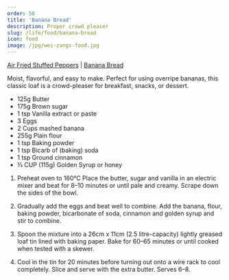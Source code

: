 ```yaml
---
order: 50
title: 'Banana Bread'
description: Proper crowd pleaser
slug: /life/food/banana-bread
icon: food
image: /jpg/wei-zangs-food.jpg
---
```


[Air Fried Stuffed Peppers](/life/food/air-fried-peppers) | [Banana Bread](/life/food/banana-bread)

Moist, flavorful, and easy to make. Perfect for using overripe bananas, this classic loaf is a crowd-pleaser for breakfast, snacks, or dessert.

- 125g Butter
- 175g Brown sugar
- 1 tsp Vanilla extract or paste
- 3 Eggs
- 2 Cups mashed banana
- 255g Plain flour
- 1 tsp Baking powder
- 1 tsp Bicarb of (baking) soda
- 1 tsp Ground cinnamon
- ⅓ CUP (115g) Golden Syrup or honey

1. Preheat oven to 160°C
   Place the butter, sugar and vanilla in an electric mixer and
   beat for 8–10 minutes or until pale and creamy.
   Scrape down the sides of the bowl.

2. Gradually add the eggs and beat well to combine.
   Add the banana, flour, baking powder, bicarbonate of soda,
   cinnamon and golden syrup and stir to combine.

3. Spoon the mixture into a 26cm x 11cm (2.5 litre-capacity)
   lightly greased loaf tin lined with baking paper.
   Bake for 60–65 minutes or until cooked when tested with a skewer.

4. Cool in the tin for 20 minutes before turning out
   onto a wire rack to cool completely.
   Slice and serve with the extra butter. Serves 6–8.
